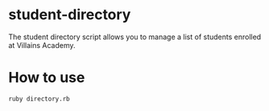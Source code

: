 # student-directory

The student directory script allows you to manage a list of students enrolled at Villains Academy. 

# How to use 

```shell
ruby directory.rb 
```
